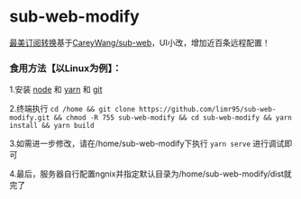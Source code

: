 # sub-web-modify
[最美订阅转换](https://sub.v1.mk)基于[CareyWang/sub-web](https://github.com/CareyWang/sub-web)，UI小改，增加近百条远程配置！
### 食用方法【以Linux为例】：
1.安装 [node](https://blog.csdn.net/achabuhecha/article/details/111400068) 和 [yarn](https://classic.yarnpkg.com/en/docs/install#debian-stable) 和 [git](https://git-scm.com/book/zh/v2/%E8%B5%B7%E6%AD%A5-%E5%AE%89%E8%A3%85-Git)

2.终端执行 `cd /home && git clone https://github.com/limr95/sub-web-modify.git && chmod -R 755 sub-web-modify && cd sub-web-modify && yarn install && yarn build`

3.如需进一步修改，请在/home/sub-web-modify下执行 `yarn serve` 进行调试即可

4.最后，服务器自行配置ngnix并指定默认目录为/home/sub-web-modify/dist就完了

